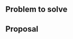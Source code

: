 ## Problem to solve

<!-- Explain the problem in your own words. -->

## Proposal

<!-- Share the proposed changes, or go ahead with creating a new merge request and 